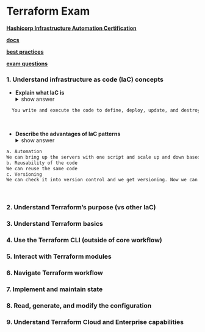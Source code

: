 # Terraform Exam

**[Hashicorp Infrastructure Automation Certification](https://www.hashicorp.com/certification/terraform-associate)**

**[docs](https://developer.hashicorp.com/terraform/docs)**

**[best practices](https://www.terraform-best-practices.com/)**

**[exam questions](https://medium.com/bb-tutorials-and-thoughts/250-practice-questions-for-terraform-associate-certification-7a3ccebe6a1a)**



### 1. Understand infrastructure as code (IaC) concepts <br>
- **Explain what IaC is**
  <details>
  <summary>show answer</summary>

```txt
  You write and execute the code to define, deploy, update, and destroy your infrastructure.
  ```
  </details><br>

- **Describe the advantages of IaC patterns**
  <details>
  <summary>show answer</summary>

 ```txt
 a. Automation
We can bring up the servers with one script and scale up and down based on our load with the same script.
b. Reusability of the code
We can reuse the same code
c. Versioning
We can check it into version control and we get versioning. Now we can see an incremental history of who changed what, how is our infrastructure actually defined at any given point of time, and wehave this transparency of documentationIaC makes changes idempotent, consistent, repeatable, and predictable.
 ```
  </details><br>







### 2. Understand Terraform’s purpose (vs other IaC) <br>
### 3. Understand Terraform basics <br>
### 4. Use the Terraform CLI (outside of core workflow) <br>
### 5. Interact with Terraform modules <br>
### 6. Navigate Terraform workflow <br>
### 7. Implement and maintain state <br>
### 8. Read, generate, and modify the configuration <br>
### 9. Understand Terraform Cloud and Enterprise capabilities <br>

